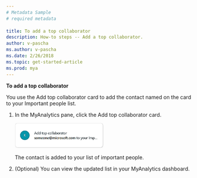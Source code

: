 ```yaml
---
# Metadata Sample
# required metadata

title: To add a top collaborator
description: How-to steps -- Add a top collaborator. 
author: v-pascha
ms.author: v-pascha
ms.date: 2/26/2018
ms.topic: get-started-article
ms.prod: mya
---
```


**To add a top collaborator** 

You use the Add top collaborator card to add the contact named on the card to your Important people list. 

1. In the MyAnalytics pane, click the Add top collaborator card.

    <img src="../../Images/Add_top_collaborator_ed.png" width="50%" height="50%" alt="Add top collaborator card">

    The contact is added to your list of important people. 
    
2. (Optional) You can view the updated list in your MyAnalytics dashboard.  